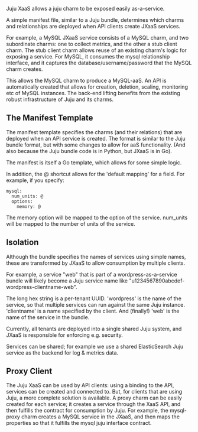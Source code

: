 Juju XaaS allows a juju charm to be exposed easily as-a-service.

A simple manifest file, similar to a Juju bundle, determines which charms and relationships are deployed when API clients create JXaaS services.

For example, a MySQL JXaaS service consists of a MySQL charm, and two subordinate charms: one to collect metrics, and the other a stub client charm.  The stub client charm allows reuse of an existing charm's logic for exposing a service.  For MySQL, it consumes the mysql relationship interface, and it captures the database/username/password that the MySQL charm creates.

This allows the MySQL charm to produce a MySQL-aaS.  An API is automatically created that allows for creation, deletion, scaling, monitoring etc of MySQL instances.  The back-end lifting benefits from the existing robust infrastructure of Juju and its charms.

## The Manifest Template

The manifest template specifies the charms (and their relations) that are deployed when an API service is created.  The format is similar to the Juju bundle format, but with some changes to allow for aaS functionality.  (And also because the Juju bundle code is in Python, but JXaaS is in Go).

The manifest is itself a Go template, which allows for some simple logic.

In addition, the @ shortcut allows for the 'default mapping' for a field.  For example, if you specify:

```
mysql:
  num_units: @
  options:
    memory: @
```

The memory option will be mapped to the option of the service.  num_units will be mapped to the number of units of the service.


## Isolation

Although the bundle specifies the names of services using simple names, these are transformed by JXaaS to allow consumption by multiple clients.

For example, a service "web" that is part of a wordpress-as-a-service bundle will likely become a Juju service name  like "u1234567890abcdef-wordpress-clientname-web".

The long hex string is a per-tenant UUID.  'wordpress' is the name of the service, so that multiple services can run against the same Juju instance.  'clientname' is a name specified by the client.  And (finally!) 'web' is the name of the service in the bundle.

Currently, all tenants are deployed into a single shared Juju system, and JXaaS is responsible for enforcing e.g. security.

Services can be shared; for example we use a shared ElasticSearch Juju service as the backend for log & metrics data.

## Proxy Client

The Juju XaaS can be used by API clients: using a binding to the API, services can be created and connected to.  But, for clients that are using Juju, a more complete solution is available.  A proxy charm can be easily created for each service; it creates a service through the XaaS API, and then fulfills the contract for consumption by Juju.  For example, the mysql-proxy charm creates a MySQL service in the JXaaS, and then maps the properties so that it fulfills the mysql juju interface contract.
